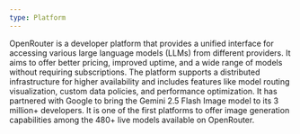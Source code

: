 ```yaml
---
type: Platform
---
```


OpenRouter is a developer platform that provides a unified interface for accessing various large language models (LLMs) from different providers. It aims to offer better pricing, improved uptime, and a wide range of models without requiring subscriptions. The platform supports a distributed infrastructure for higher availability and includes features like model routing visualization, custom data policies, and performance optimization. It has partnered with Google to bring the Gemini 2.5 Flash Image model to its 3 million+ developers. It is one of the first platforms to offer image generation capabilities among the 480+ live models available on OpenRouter.